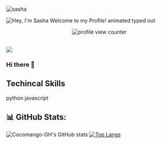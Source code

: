 ![sasha](https://github.com/Cocomango-GH/cocomango-GH/assets/111953271/9c8d7728-06ab-4e55-b914-98ea98ddfd6b)

<img src="https://readme-typing-svg.demolab.com?font=Operator+Mono&size=37&duration=2800&pause=2000&color=FAFAFA&center=true&vCenter=true&width=940&height=50&lines=Hey%2C+I'm+Sasha+Welcome+to+my+Profile!" align="middle" alt="Hey, I'm Sasha Welcome to my Profile! animated typed out">

<p align="center">
    <img src="https://komarev.com/ghpvc/?username=HyunCafe&color=0079fa&style=flat-square&label=PROFILE+VIEWS" alt="profile view counter">
</p> <br>

<img  src="assests/borderseperator.gif">

### Hi there 👋

<!--
**Cocomango-GH/cocomango-GH** is a ✨ _special_ ✨ repository because its `README.md` (this file) appears on your GitHub profile.

Here are some ideas to get you started:

- 🔭 I’m currently working on ...
- 🌱 I’m currently learning ...
- 👯 I’m looking to collaborate on ...
- 🤔 I’m looking for help with ...
- 💬 Ask me about ...
- 📫 How to reach me: ...
- 😄 Pronouns: ...
- ⚡ Fun fact: ...
-->

## Techincal Skills 
python
javascript 

## 📊 GitHub Stats:
![Cocomango-GH's GitHub stats](https://github-readme-stats.vercel.app/api?username=cocomango-GH&show_icons=true&theme=transparent)
[![Top Langs](https://github-readme-stats.vercel.app/api/top-langs/?username=cocomango-GH&layout=compact)](https://github.com/anuraghazra/github-readme-stats) 


